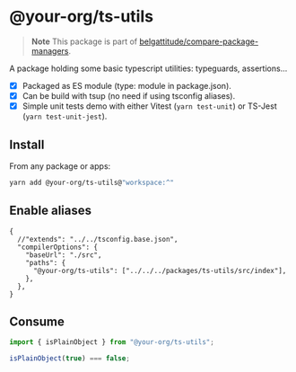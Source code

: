 # @your-org/ts-utils

> **Note**
> This package is part of [belgattitude/compare-package-managers](https://github.com/belgattitude/compare-package-managers).

A package holding some basic typescript utilities: typeguards, assertions...

- [x] Packaged as ES module (type: module in package.json).
- [x] Can be build with tsup (no need if using tsconfig aliases).
- [x] Simple unit tests demo with either Vitest (`yarn test-unit`) or TS-Jest (`yarn test-unit-jest`).

## Install

From any package or apps:

```bash
yarn add @your-org/ts-utils@"workspace:^"
```

## Enable aliases

```json5
{
  //"extends": "../../tsconfig.base.json",
  "compilerOptions": {
    "baseUrl": "./src",
    "paths": {
      "@your-org/ts-utils": ["../../../packages/ts-utils/src/index"],
    },
  },
}
```

## Consume

```typescript
import { isPlainObject } from "@your-org/ts-utils";

isPlainObject(true) === false;
```
